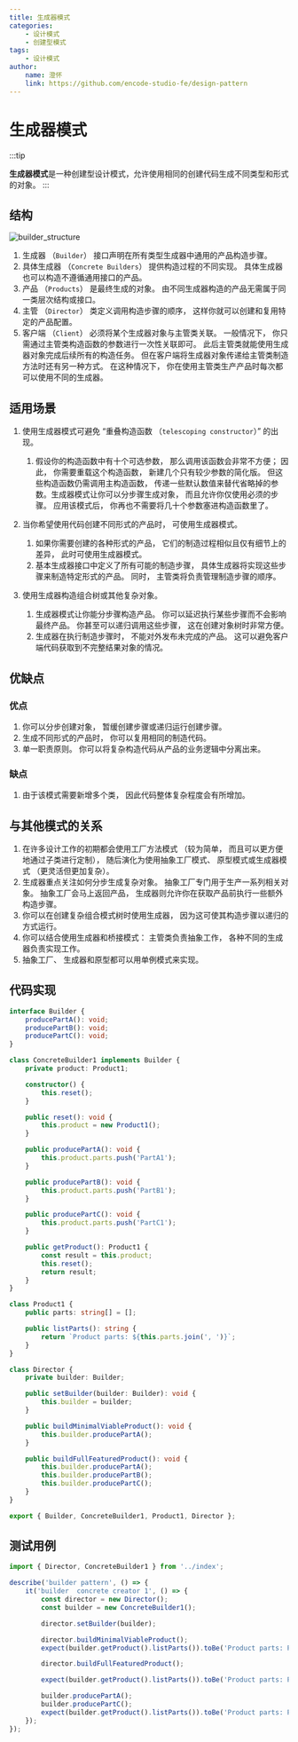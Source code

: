 ```yaml
---
title: 生成器模式
categories:
    - 设计模式
    - 创建型模式
tags:
    - 设计模式
author:
    name: 澄怀
    link: https://github.com/encode-studio-fe/design-pattern
---
```


# 生成器模式

:::tip

**生成器模式**是一种创建型设计模式，允许使用相同的创建代码生成不同类型和形式的对象。
:::

## 结构

![builder_structure](./builder_structure.png)

1. 生成器 （`Builder`） 接口声明在所有类型生成器中通用的产品构造步骤。
2. 具体生成器 （`Concrete Builders`） 提供构造过程的不同实现。 具体生成器也可以构造不遵循通用接口的产品。
3. 产品 （`Products`） 是最终生成的对象。 由不同生成器构造的产品无需属于同一类层次结构或接口。
4. 主管 （`Director`） 类定义调用构造步骤的顺序， 这样你就可以创建和复用特定的产品配置。
5. 客户端 （`Client`） 必须将某个生成器对象与主管类关联。 一般情况下， 你只需通过主管类构造函数的参数进行一次性关联即可。 此后主管类就能使用生成器对象完成后续所有的构造任务。 但在客户端将生成器对象传递给主管类制造方法时还有另一种方式。 在这种情况下， 你在使用主管类生产产品时每次都可以使用不同的生成器。

## 适用场景

1. 使用生成器模式可避免 “重叠构造函数 （`telescoping constructor`）” 的出现。

    1. 假设你的构造函数中有十个可选参数， 那么调用该函数会非常不方便； 因此， 你需要重载这个构造函数， 新建几个只有较少参数的简化版。 但这些构造函数仍需调用主构造函数， 传递一些默认数值来替代省略掉的参数。生成器模式让你可以分步骤生成对象， 而且允许你仅使用必须的步骤。 应用该模式后， 你再也不需要将几十个参数塞进构造函数里了。

2. 当你希望使用代码创建不同形式的产品时， 可使用生成器模式。

    1. 如果你需要创建的各种形式的产品， 它们的制造过程相似且仅有细节上的差异， 此时可使用生成器模式。
    2. 基本生成器接口中定义了所有可能的制造步骤， 具体生成器将实现这些步骤来制造特定形式的产品。 同时， 主管类将负责管理制造步骤的顺序。

3. 使用生成器构造组合树或其他复杂对象。

    1. 生成器模式让你能分步骤构造产品。 你可以延迟执行某些步骤而不会影响最终产品。 你甚至可以递归调用这些步骤， 这在创建对象树时非常方便。
    2. 生成器在执行制造步骤时， 不能对外发布未完成的产品。 这可以避免客户端代码获取到不完整结果对象的情况。

## 优缺点

### 优点

1. 你可以分步创建对象， 暂缓创建步骤或递归运行创建步骤。
2. 生成不同形式的产品时， 你可以复用相同的制造代码。
3. 单一职责原则。 你可以将复杂构造代码从产品的业务逻辑中分离出来。

### 缺点

1. 由于该模式需要新增多个类， 因此代码整体复杂程度会有所增加。

## 与其他模式的关系

1. 在许多设计工作的初期都会使用工厂方法模式 （较为简单， 而且可以更方便地通过子类进行定制）， 随后演化为使用抽象工厂模式、 原型模式或生成器模式 （更灵活但更加复杂）。
2. 生成器重点关注如何分步生成复杂对象。 抽象工厂专门用于生产一系列相关对象。 抽象工厂会马上返回产品， 生成器则允许你在获取产品前执行一些额外构造步骤。
3. 你可以在创建复杂组合模式树时使用生成器， 因为这可使其构造步骤以递归的方式运行。
4. 你可以结合使用生成器和桥接模式： 主管类负责抽象工作， 各种不同的生成器负责实现工作。
5. 抽象工厂、 生成器和原型都可以用单例模式来实现。

## 代码实现

```typescript
interface Builder {
	producePartA(): void;
	producePartB(): void;
	producePartC(): void;
}

class ConcreteBuilder1 implements Builder {
	private product: Product1;

	constructor() {
		this.reset();
	}

	public reset(): void {
		this.product = new Product1();
	}

	public producePartA(): void {
		this.product.parts.push('PartA1');
	}

	public producePartB(): void {
		this.product.parts.push('PartB1');
	}

	public producePartC(): void {
		this.product.parts.push('PartC1');
	}

	public getProduct(): Product1 {
		const result = this.product;
		this.reset();
		return result;
	}
}

class Product1 {
	public parts: string[] = [];

	public listParts(): string {
		return `Product parts: ${this.parts.join(', ')}`;
	}
}

class Director {
	private builder: Builder;

	public setBuilder(builder: Builder): void {
		this.builder = builder;
	}

	public buildMinimalViableProduct(): void {
		this.builder.producePartA();
	}

	public buildFullFeaturedProduct(): void {
		this.builder.producePartA();
		this.builder.producePartB();
		this.builder.producePartC();
	}
}

export { Builder, ConcreteBuilder1, Product1, Director };
```

## 测试用例

```typescript
import { Director, ConcreteBuilder1 } from '../index';

describe('builder pattern', () => {
	it('builder  concrete creator 1', () => {
		const director = new Director();
		const builder = new ConcreteBuilder1();

		director.setBuilder(builder);

		director.buildMinimalViableProduct();
		expect(builder.getProduct().listParts()).toBe('Product parts: PartA1');

		director.buildFullFeaturedProduct();

		expect(builder.getProduct().listParts()).toBe('Product parts: PartA1, PartB1, PartC1');

		builder.producePartA();
		builder.producePartC();
		expect(builder.getProduct().listParts()).toBe('Product parts: PartA1, PartC1');
	});
});
```
